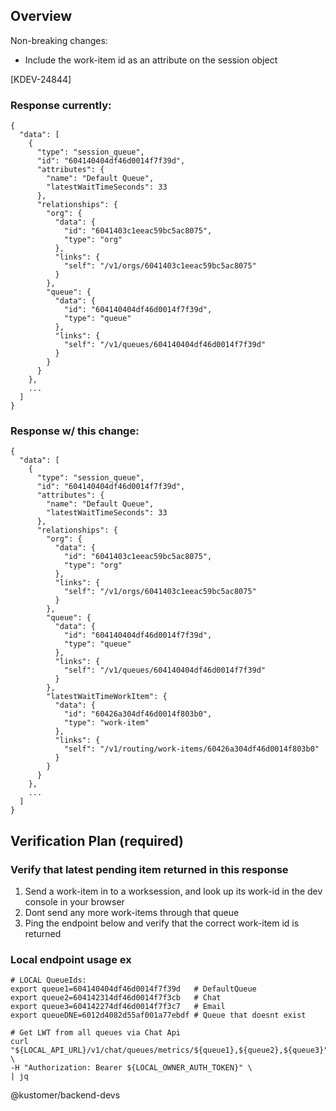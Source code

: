 ## Overview

Non-breaking changes: 
* Include the work-item id as an attribute on the session object


[KDEV-24844]

### Response currently:
```
{
  "data": [
    {
      "type": "session_queue",
      "id": "604140404df46d0014f7f39d",
      "attributes": {
        "name": "Default Queue",
        "latestWaitTimeSeconds": 33
      },
      "relationships": {
        "org": {
          "data": {
            "id": "6041403c1eeac59bc5ac8075",
            "type": "org"
          },
          "links": {
            "self": "/v1/orgs/6041403c1eeac59bc5ac8075"
          }
        },
        "queue": {
          "data": {
            "id": "604140404df46d0014f7f39d",
            "type": "queue"
          },
          "links": {
            "self": "/v1/queues/604140404df46d0014f7f39d"
          }
        }
      }
    },
    ...
  ]
}
```

### Response w/ this change:
```
{
  "data": [
    {
      "type": "session_queue",
      "id": "604140404df46d0014f7f39d",
      "attributes": {
        "name": "Default Queue",
        "latestWaitTimeSeconds": 33
      },
      "relationships": {
        "org": {
          "data": {
            "id": "6041403c1eeac59bc5ac8075",
            "type": "org"
          },
          "links": {
            "self": "/v1/orgs/6041403c1eeac59bc5ac8075"
          }
        },
        "queue": {
          "data": {
            "id": "604140404df46d0014f7f39d",
            "type": "queue"
          },
          "links": {
            "self": "/v1/queues/604140404df46d0014f7f39d"
          }
        },
        "latestWaitTimeWorkItem": {
          "data": {
            "id": "60426a304df46d0014f803b0",
            "type": "work-item"
          },
          "links": {
            "self": "/v1/routing/work-items/60426a304df46d0014f803b0"
          }
        }
      }
    },
    ...
  ]
}
```

## Verification Plan (required)

### Verify that latest pending item returned in this response 
1) Send a work-item in to a worksession, and look up its work-id in the dev console in your browser
2) Dont send any more work-items through that queue
3) Ping the endpoint below and verify that the correct work-item id is returned

### Local endpoint usage ex
```
# LOCAL QueueIds:
export queue1=604140404df46d0014f7f39d   # DefaultQueue
export queue2=604142314df46d0014f7f3cb   # Chat
export queue3=604142274df46d0014f7f3c7   # Email
export queueDNE=6012d4082d55af001a77ebdf # Queue that doesnt exist

# Get LWT from all queues via Chat Api
curl "${LOCAL_API_URL}/v1/chat/queues/metrics/${queue1},${queue2},${queue3}" \
-H "Authorization: Bearer ${LOCAL_OWNER_AUTH_TOKEN}" \
| jq
```

@kustomer/backend-devs